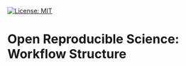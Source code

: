 [![License: MIT](https://img.shields.io/badge/License-MIT-yellow.svg)](https://opensource.org/licenses/MIT)

# Open Reproducible Science: Workflow Structure
